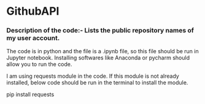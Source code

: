 # GithubAPI

### Description of the code:- Lists the public repository names of my user account.

The code is in python and the file is a .ipynb file, so this file should be run in Jupyter notebook. Installing softwares like Anaconda or pycharm should allow you to run the code.

I am using requests module in the code. If this module is not already installed, below code should be run in the terminal to install the module. 

pip install requests

